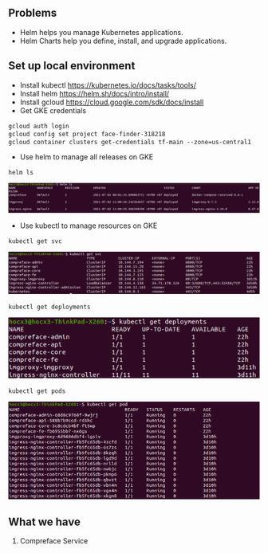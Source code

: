 ## Problems
- Helm helps you manage Kubernetes applications.
- Helm Charts help you define, install, and upgrade applications.
## Set up local environment
- Install kubectl https://kubernetes.io/docs/tasks/tools/
- Install helm https://helm.sh/docs/intro/install/
- Install gcloud https://cloud.google.com/sdk/docs/install
- Get GKE credentials 
```
gcloud auth login
gcloud config set project face-finder-318218
gcloud container clusters get-credentials tf-main --zone=us-central1
```

- Use helm to manage all releases on GKE
```
helm ls
```
![alt text](snapshots/releases.png)
- Use kubectl to manage resources on GKE
```
kubectl get svc
```
![alt text](snapshots/svc.png)
```
kubectl get deployments
```
![alt text](snapshots/deploys.png)
```
kubectl get pods
```
![alt text](snapshots/pods.png)

## What we have
1. Compreface Service
